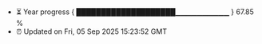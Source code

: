 - ⏳ Year progress { ████████████████████▁▁▁▁▁▁▁▁▁▁ } 67.85 %
- ⏰ Updated on Fri, 05 Sep 2025 15:23:52 GMT


